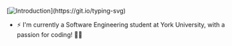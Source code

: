 [![Introduction](https://readme-typing-svg.demolab.com?font=Jetbrains+Mono&size=26&duration=2500&color=00FFFF&multiline=true&repeat=false&width=435&height=75&lines=hi!;i'm+Mohammad.)](https://git.io/typing-svg)
- ⚡ I'm currently a Software Engineering student at York University, with a passion for coding! 🧑‍💻
<!-- Playing CTF's at spare time
#- Currently learning Web Development by Self
#- Personal website [link](https://www.0xabdulkhalid.ml)
#- I’m currently open for an Intern or a new job opportunity, this is [my resume](https://read.cv/0xabdulkhalid)-->

